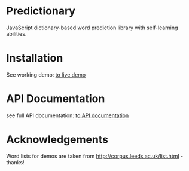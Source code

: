 # Predictionary
JavaScript dictionary-based word prediction library with self-learning abilities.

# Installation

See working demo: [to live demo](https://asterics.github.io/predictionary/demo/)

# API Documentation
see full API documentation: [to API documentation](https://asterics.github.io/predictionary/docs/Predictionary.html)

# Acknowledgements
Word lists for demos are taken from http://corpus.leeds.ac.uk/list.html - thanks!
